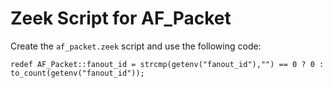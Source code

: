 # Zeek Script for AF_Packet

Create the `af_packet.zeek` script and use the following code:

```vim
redef AF_Packet::fanout_id = strcmp(getenv("fanout_id"),"") == 0 ? 0 : to_count(getenv("fanout_id"));
```

